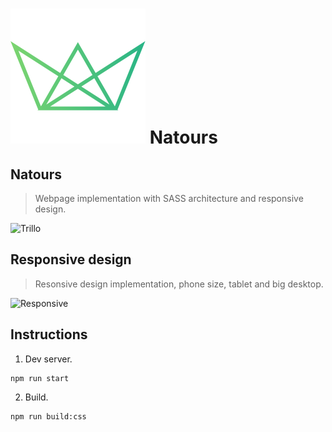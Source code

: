 # ![alt text](./READMEimg/favicon.png) Natours

## Natours

> Webpage implementation with SASS architecture and responsive design.

![Trillo](./READMEimg/Natours.gif)

## Responsive design

> Resonsive design implementation, phone size, tablet and big desktop.

![Responsive](./READMEimg/Natours-responsive.gif)

## Instructions

1. Dev server.

```shell
npm run start
```

2. Build.

```shell
npm run build:css
```
